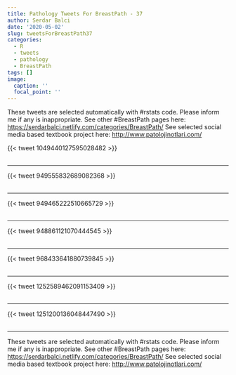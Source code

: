 ```yaml
---
title: Pathology Tweets For BreastPath - 37
author: Serdar Balci
date: '2020-05-02'
slug: tweetsForBreastPath37
categories:
  - R
  - tweets
  - pathology
  - BreastPath
tags: []
image:
  caption: ''
  focal_point: ''
---
```



These tweets are selected automatically with #rstats code. Please inform me if any is inappropriate.
See other #BreastPath pages here: https://serdarbalci.netlify.com/categories/BreastPath/ 
See selected social media based textbook project here: http://www.patolojinotlari.com/

{{< tweet 1049440127595028482 >}}
<br>
<br>
<hr>
{{< tweet 949555832689082368 >}}
<br>
<br>
<hr>
{{< tweet 949465222510665729 >}}
<br>
<br>
<hr>
{{< tweet 948861121070444545 >}}
<br>
<br>
<hr>
{{< tweet 968433641880739845 >}}
<br>
<br>
<hr>
{{< tweet 1252589462091153409 >}}
<br>
<br>
<hr>
{{< tweet 1251200136048447490 >}}
<br>
<br>
<hr>


These tweets are selected automatically with #rstats code. Please inform me if any is inappropriate.
See other #BreastPath pages here: https://serdarbalci.netlify.com/categories/BreastPath/ 
See selected social media based textbook project here: http://www.patolojinotlari.com/

